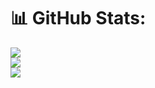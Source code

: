 # 📊 GitHub Stats:
![](https://github-readme-stats.vercel.app/api?username=anhphan156&theme=dark&hide_border=false&include_all_commits=true&count_private=true)<br/>
![](https://github-readme-streak-stats.herokuapp.com/?user=anhphan156&theme=dark&hide_border=false)<br/>
![](https://github-readme-stats.vercel.app/api/top-langs/?username=anhphan156&theme=dark&hide_border=false&include_all_commits=true&count_private=true&layout=compact)
